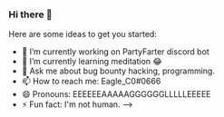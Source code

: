 ### Hi there 👋

Here are some ideas to get you started:

- 🔭 I’m currently working on PartyFarter discord bot
- 🌱 I’m currently learning meditation 😂
- 💬 Ask me about bug bounty hacking, programming.
- 📫 How to reach me: Eagle_C0#0666
- 😄 Pronouns: EEEEEEAAAAAGGGGGGLLLLLEEEEE
- ⚡ Fun fact: I'm not human.
-->
